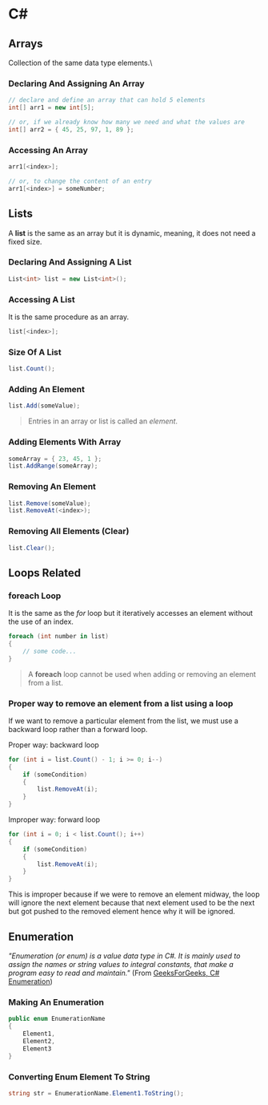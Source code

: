# C#
## Arrays
Collection of the same data type elements.\

### Declaring And Assigning An Array
```csharp
// declare and define an array that can hold 5 elements
int[] arr1 = new int[5];

// or, if we already know how many we need and what the values are
int[] arr2 = { 45, 25, 97, 1, 89 };
```

### Accessing An Array
```csharp
arr1[<index>];

// or, to change the content of an entry
arr1[<index>] = someNumber;
```

## Lists
A **list** is the same as an array but it is dynamic, meaning, it does not need a fixed size.

### Declaring And Assigning A List
```csharp
List<int> list = new List<int>();
```

### Accessing A List
It is the same procedure as an array.

```csharp
list[<index>];
```

### Size Of A List
```csharp
list.Count();
```

### Adding An Element
```csharp
list.Add(someValue);
```

> Entries in an array or list is called an _element_.

### Adding Elements With Array
```csharp
someArray = { 23, 45, 1 };
list.AddRange(someArray);
```

### Removing An Element
```csharp
list.Remove(someValue);
list.RemoveAt(<index>);
```

### Removing All Elements (Clear)
```csharp
list.Clear();
```

## Loops Related
### foreach Loop
It is the same as the _for_ loop but it iteratively accesses an element without the use of an index.

```csharp
foreach (int number in list)
{
    // some code...
}
```

> A **foreach** loop cannot be used when adding or removing an element from a list.

### Proper way to remove an element from a list using a loop
If we want to remove a particular element from the list, we must use a backward loop rather than a forward loop.

Proper way: backward loop
```csharp
for (int i = list.Count() - 1; i >= 0; i--)
{
    if (someCondition)
    {
        list.RemoveAt(i);
    }
}
```

Improper way: forward loop
```csharp
for (int i = 0; i < list.Count(); i++)
{
    if (someCondition)
    {
        list.RemoveAt(i);
    }
}
```

This is improper because if we were to remove an element midway, the loop will ignore the next element because that next element used to be the next but got pushed to the removed element hence why it will be ignored.

## Enumeration
_"Enumeration (or enum) is a value data type in C#. It is mainly used to assign the names or string values to integral constants, that make a program easy to read and maintain."_ (From [GeeksForGeeks, C# Enumeration](https://www.geeksforgeeks.org/c-sharp-enumeration-or-enum/))

### Making An Enumeration
```csharp
public enum EnumerationName
{
    Element1,
    Element2,
    Element3
}
```

### Converting Enum Element To String
```csharp
string str = EnumerationName.Element1.ToString();
```
